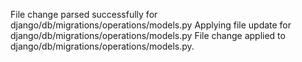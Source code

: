 File change parsed successfully for django/db/migrations/operations/models.py
Applying file update for django/db/migrations/operations/models.py
File change applied to django/db/migrations/operations/models.py.
